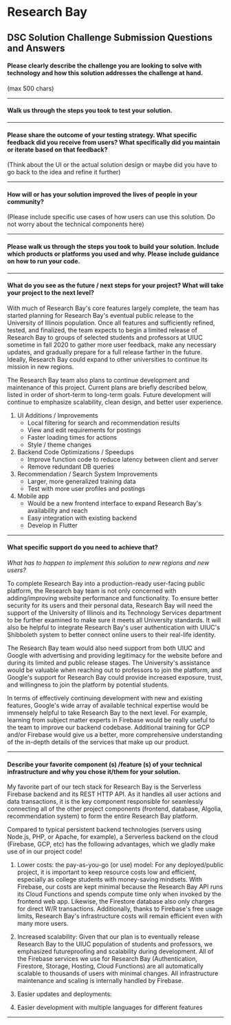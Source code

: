 # Research Bay

## DSC Solution Challenge Submission Questions and Answers

#### Please clearly describe the challenge you are looking to solve with technology and how this solution addresses the challenge at hand. 
(max 500 chars)

---

#### Walk us through the steps you took to test your solution.

---

#### Please share the outcome of your testing strategy. What specific feedback did you receive from users? What specifically did you maintain or iterate based on that feedback? 
(Think about the UI or the actual solution design or maybe did you have to go back to the idea and refine it further)

---

#### How will or has your solution improved the lives of people in your community? 
(Please include specific use cases of how users can use this solution. Do not worry about the technical components here)

---

#### Please walk us through the steps you took to build your solution. Include which products or platforms you used and why. Please include guidance on how to run your code.

---

#### What do you see as the future / next steps for your project? What will take your project to the next level?

With much of Research Bay's core features largely complete, the team has started planning for Research Bay's eventual public release to the University of Illinois population. Once all features and sufficiently refined, tested, and finalized, the team expects to begin a limited release of Research Bay to groups of selected students and professors at UIUC sometime in fall 2020 to gather more user feedback, make any necessary updates, and gradually prepare for a full release farther in the future. Ideally, Research Bay could expand to other universities to continue its mission in new regions.

The Research Bay team also plans to continue development and maintenance of this project. Current plans are briefly described below, listed in order of short-term to long-term goals. Future development will continue to emphasize scalability, clean design, and better user experience.

1. UI Additions / Improvements
    * Local filtering for search and recommendation results
    * View and edit requirements for postings
    * Faster loading times for actions
    * Style / theme changes
2. Backend Code Optimizations / Speedups
    * Improve function code to reduce latency between client and server
    * Remove redundant DB queries
3. Recommendation / Search System Improvements
    * Larger, more generalized training data
    * Test with more user profiles and postings
4. Mobile app 
    * Would be a new frontend interface to expand Research Bay's availability and reach
    * Easy integration with existing backend
    * Develop in Flutter

---

#### What specific support do you need to achieve that?
*What has to happen to implement this solution to new regions and new users?*

To complete Research Bay into a production-ready user-facing public platform, the Research bay team is not only concerned with adding/improving website performance and functionality. To ensure better security for its users and their personal data, Research Bay will need the support of the University of Illinois and its Technology Services department to be further examined to make sure it meets all University standards. It will also be helpful to integrate Research Bay's user authentication with UIUC's Shibboleth system to better connect online users to their real-life identity.

The Research Bay team would also need support from both UIUC and Google with advertising and providing legitimacy for the website before and during its limited and public release stages. The University's assistance would be valuable when reaching out to professors to join the platform, and Google's support for Research Bay could provide increased exposure, trust, and willingness to join the platform by potential students.

In terms of effectively continuing development with new and existing features, Google's wide array of available technical expertise would be immensely helpful to take Research Bay to the next level. For example, learning from subject matter experts in Firebase would be really useful to the team to improve our backend codebase. Additional training for GCP and/or Firebase would give us a better, more comprehensive understanding of the in-depth details of the services that make up our product.

---

#### Describe your favorite component (s) /feature (s) of your technical infrastructure and why you chose it/them for your solution.

My favorite part of our tech stack for Research Bay is the Serverless Firebase backend and its REST HTTP API. As it handles all user actions and data transactions, it is the key component responsible for seamlessly connecting all of the other project components (frontend, database, Algolia, recommendation system) to form the entire Research Bay platform. 

Compared to typical persistent backend technologies (servers using Node.js, PHP, or Apache, for example), a Serverless backend on the cloud (Firebase, GCP, etc) has the following advantages, which we gladly make use of in our project code!

1. Lower costs: the pay-as-you-go (or use) model: For any deployed/public project, it is important to keep resource costs low and efficient, especially as college students with money-saving mindsets. With Firebase, our costs are kept minimal because the Research Bay API runs its Cloud Functions and spends compute time only when invoked by the frontend web app. Likewise, the Firestore database also only charges for direct W/R transactions. Additionally, thanks to Firebase's free usage limits, Research Bay's infrastructure costs will remain efficient even with many more users. 

2. Increased scalability: Given that our plan is to eventually release Research Bay to the UIUC population of students and professors, we emphasized futureproofing and scalability during development. All of the Firebase services we use for Research Bay (Authentication, Firestore, Storage, Hosting, Cloud Functions) are all automatically scalable to thousands of users with minimal changes. All infrastructure maintenance and scaling is internally handled by Firebase.


3. Easier updates and deployments: 
4. Easier development with multiple languages for different features

---
